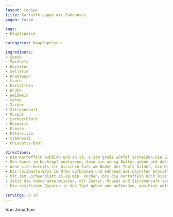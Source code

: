```yaml
---
layout: recipe
title: Kartoffelsuppe mit Cabanossi
vegan: false

tags:
- Hauptspeise

categories: Hauptspeisen

ingredients:
- Speck
- Zwiebeln
- Karotten
- Sellerie
- Knoblauch
- Lauch
- Kartoffeln
- Brühe
- Weißwein
- Sahne
- Zucker
- Zitronensaft
- Muskat
- Lorbeerblatt
- Rosmarin
- Kresse
- Petersilie
- Cabanossi
- Chiabatta-Brot

directions:
- Die Kartoffeln schälen und in ca. 1-3cm große würfel schneiden.Die Zwiebeln und den Knoblauch schälen und kleinwürfeln. Die Karotten, den Sellerie und den Lauch in möglichst gleichgroße Scheiben klein schneiden. 
- Den Speck im Kochtopf auslassen, dazu ein wenig Butter geben und darin die Zwiebeln dünsten, anschließend den Sellerie, Karotten und wenig später den Lauch dazugeben. 
- Wenn sich bereits ein bisschen Satz am Boden des Topfs bildet, die Kartoffeln dazugeben und sie etwas anbraten lassen (nicht zu viel!). Mit einem Schuss Weißwein ablöschen und mit Brühe auffüllen. 
- Das Chiabatta-Brot im Ofen aufbacken und während des nächsten Schrittes Cabanossi, Kresse/Petersilie und Rosmarin kleinschneiden.
- Mit dem Lorbeerblatt 15-20 min. kochen, bis die Kartoffeln noch bissfest sind, danach alles pürieren.
- Jetzt die Sahne untermischen, mit Zucker, Muskat und Zitronensaft verfeinern. 
- Die restlichen Zutaten in den Topf geben und aufkochen, das Brot aufschneiden und servieren.

servings: 6-10
---
```

Von Jonathan